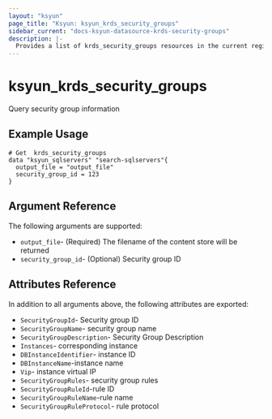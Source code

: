 ```yaml
---
layout: "ksyun"
page_title: "Ksyun: ksyun_krds_security_groups"
sidebar_current: "docs-ksyun-datasource-krds-security-groups"
description: |-
  Provides a list of krds_security_groups resources in the current region.
---
```


# ksyun_krds_security_groups 

Query security group information

## Example Usage

```hcl
# Get  krds_security_groups
data "ksyun_sqlservers" "search-sqlservers"{
  output_file = "output_file"
  security_group_id = 123
}
```

## Argument Reference

The following arguments are supported:

* `output_file`- (Required) The filename of the content store will be returned
* `security_group_id`- (Optional) Security group ID

## Attributes Reference

In addition to all arguments above, the following attributes are exported:

* `SecurityGroupId`- Security group ID
* `SecurityGroupName`- security group name
* `SecurityGroupDescription`- Security Group Description
* `Instances`- corresponding instance 
* `DBInstanceIdentifier`- instance ID
* `DBInstanceName`-instance name
* `Vip`- instance virtual IP
* `SecurityGroupRules`- security group rules
* `SecurityGroupRuleId`-rule ID
* `SecurityGroupRuleName`-rule name
* `SecurityGroupRuleProtocol`- rule protocol

